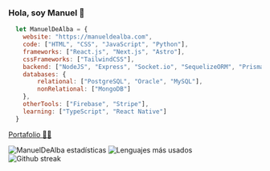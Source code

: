 ### Hola, soy Manuel 👋

```js
  let ManuelDeAlba = {
    website: "https://manueldealba.com",
    code: ["HTML", "CSS", "JavaScript", "Python"],
    frameworks: ["React.js", "Next.js", "Astro"],
    cssFrameworks: ["TailwindCSS"],
    backend: ["NodeJS", "Express", "Socket.io", "SequelizeORM", "PrismaORM"],
    databases: {
        relational: ["PostgreSQL", "Oracle", "MySQL"],
        nonRelational: ["MongoDB"]
    },
    otherTools: ["Firebase", "Stripe"],
    learning: ["TypeScript", "React Native"]
  }
```

[Portafolio 👨‍💻](https://manueldealba.com)

<div>
  <img src="https://github-readme-stats.vercel.app/api?username=manueldealba&show_icons=true" alt="ManuelDeAlba estadísticas">

  <img src="https://github-readme-stats.vercel.app/api/top-langs/?username=manueldealba&layout=compact" alt="Lenguajes más usados">
</div>

<img src="https://streak-stats.demolab.com?user=manueldealba" alt="Github streak">

<!--
**ManuelDeAlba/ManuelDeAlba** is a ✨ _special_ ✨ repository because its `README.md` (this file) appears on your GitHub profile.

Here are some ideas to get you started:

- 🔭 I’m currently working on ...
- 🌱 I’m currently learning ...
- 👯 I’m looking to collaborate on ...
- 🤔 I’m looking for help with ...
- 💬 Ask me about ...
- 📫 How to reach me: ...
- 😄 Pronouns: ...
- ⚡ Fun fact: ...
-->
